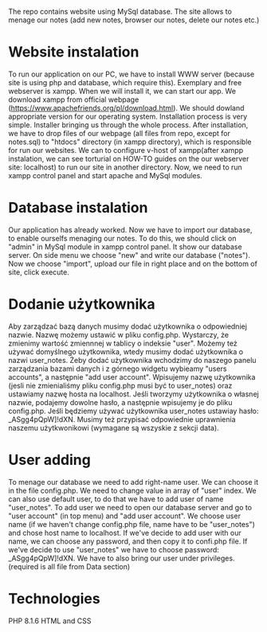 
The repo contains website using MySql database. The site allows to menage our notes (add new notes, browser our notes, delete our notes etc.)

# Website instalation
To run our application on our PC, we have to install WWW server (because site is using php and database, which require this). Exemplary and free webserver is xampp. When we will install it, we can start our app. We download xampp from official webpage (https://www.apachefriends.org/pl/download.html). We should dowland appropriate version for our operating system. Installation process is very simple. Installer bringing us through the whole process. After installation, we have to drop files of our webpage (all files from repo, except for notes.sql) to "htdocs" directory (in xampp directory), which is responsible for run our websites. We can to configure v-host of xampp(after xampp instalation, we can see torturial on HOW-TO guides on the our webserver site: localhost) to run our site in another directory. Now, we need to run xampp control panel and start apache and MySql modules.

# Database instalation
Our application has already worked. Now we have to import our database, to enable ourselfs menaging our notes. To do this, we should click on "admin" in MySql module in xampp control panel. It show our database server. On side menu we choose "new" and write our database ("notes"). Now we choose "import", upload our file in right place and on the bottom of site, click execute.
# Dodanie użytkownika
Aby zarządzać bazą danych musimy dodać użytkownika o odpowiedniej nazwie. Nazwę możemy ustawić w pliku config.php. Wystarczy, że zmienimy wartość zmiennnej w tablicy o indeksie "user". Możemy też używać domyślnego użytkownika, wtedy musimy dodać użytkownika o nazwi user_notes. Żeby dodać użytkownika wchodzimy do naszego panelu zarządzania bazami danych i z górnego widgetu wybieamy "users accounts", a następnie "add user account". Wpisujemy nazwę użytkownika (jesli nie zmienialiśmy pliku config.php musi być to user_notes) oraz ustawiamy nazwę hosta na localhost. Jeśli tworzymy użytkownika o własnej nazwie, podajemy dowolne hasło, a następnie wpisujemy je do pliku config.php. Jeśli będziemy używać użytkownika user_notes ustawiay hasło: _ASgg4pQpW]!dXN. Musimy też przypisać odpowiednie uprawnienia naszemu użytkwonikowi (wymagane są wszyskie z sekcji data). 

# User adding
To menage our database we need to add right-name user. We can choose it in the file config.php. We need to change value in array of "user" index. We can also use default user, to do that we have to add user of name "user_notes". To add user we need to open our database server and go to "user account" (in top menu) and "add user account". We choose user name (if we haven't change config.php file, name have to be "user_notes") and chose host name to localhost. If we've decide to add user with our name, we can choose any password, and then copy it to confi.php file. If we've decide to use "user_notes" we have to choose password:  _ASgg4pQpW]!dXN. We have to also bring our user under privileges. (required is all file from Data section)
# Technologies
PHP 8.1.6 
HTML and CSS
